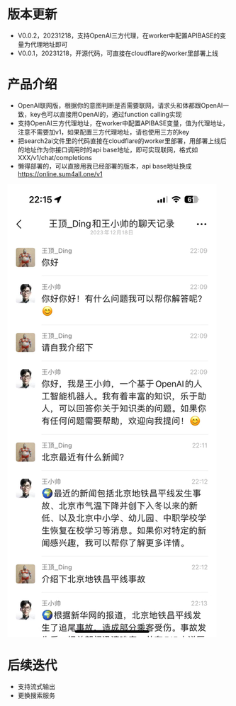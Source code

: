# 版本更新
- V0.0.2，20231218，支持OpenAI三方代理，在worker中配置APIBASE的变量为代理地址即可
- V0.0.1，20231218，开源代码，可直接在cloudflare的worker里部署上线

# 产品介绍
- OpenAI联网版，根据你的意图判断是否需要联网，请求头和体都跟OpenAI一致，key也可以直接用OpenAI的，通过function calling实现
- 支持OpenAI三方代理地址，在worker中配置APIBASE变量，值为代理地址，注意不需要加v1，如果配置三方代理地址，请也使用三方的key
- 把search2ai文件里的代码直接在cloudflare的worker里部署，用部署上线后的地址作为你接口调用时的api base地址，即可实现联网，格式如 XXX/v1/chat/completions
- 懒得部署的，可以直接用我已经部署的版本，api base地址换成 https://online.sum4all.one/v1

![效果示例](pictures/wechat.jpg)

# 后续迭代
- 支持流式输出
- 更换搜索服务